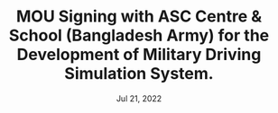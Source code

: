 ---
id: 1
title: MOU Signing with ASC Centre & School (Bangladesh Army) for the Development of Military Driving Simulation System.
description: Learning how to use @nuxt/content to create a blog
img: /img/news/mou-with-asc.jpg
alt: MOU with ASC
date: Jul 21, 2022
---